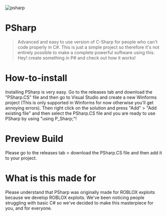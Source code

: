    ![psharp](https://user-images.githubusercontent.com/132211978/235479705-641a4bdd-a7cf-4259-90b4-582aaa0f801b.png)

# PSharp
> Advanced and easy to use version of C-Sharp for people who can't code properly in C#. This is just a simple project so therefore it's not entirely possible to make a complete powerful software using this. Hey! create something in P# and check out how it works!

# How-to-install
Installing PSharp is very easy. Go to the releases tab and download the "PSharp.CS" file and then go to Visual Studio and create a new Winforms project (This is only supported in Winforms for now otherwise you'll get annoying errors). Then right click on the solution and press "Add" > "Add existing file" and then select the PSharp.CS file and you are ready to use PSharp by using "using P_Sharp;"!

# Preview Build
Please go to the releases tab > download the PSharp.CS file and then add it to your project.

# What is this made for
Please understand that PSharp was originally made for ROBLOX exploits because we develop ROBLOX exploits. We've been noticing people struggling with basic C# so we've decided to make this masterpiece for you, and for everyone.
